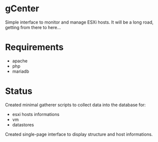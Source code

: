 # gCenter
Simple interface to monitor and manage ESXi hosts.
It will be a long road, getting from there to here...

# Requirements
- apache
- php
- mariadb

# Status
Created minimal gatherer scripts to collect data into the database for:
- esxi hosts informations
- vm
- datastores

Created single-page interface to display structure and host informations.

